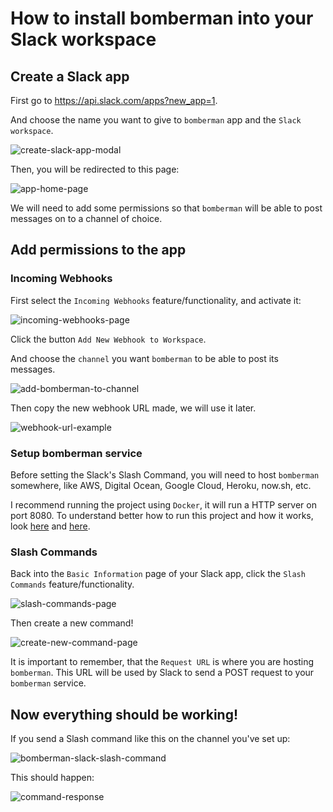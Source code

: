 # How to install bomberman into your Slack workspace

## Create a Slack app

First go to https://api.slack.com/apps?new_app=1.

And choose the name you want to give to `bomberman` app and the `Slack workspace`.


![create-slack-app-modal](https://i.imgur.com/VqAGo0Q.png)


Then, you will be redirected to this page:

![app-home-page](https://i.imgur.com/FTuhs1k.png)

We will need to add some permissions so that `bomberman` will be able to post messages on to a channel of choice.

## Add permissions to the app

### Incoming Webhooks

First select the `Incoming Webhooks` feature/functionality, and activate it:

![incoming-webhooks-page](https://i.imgur.com/Beyujul.png)

Click the button `Add New Webhook to Workspace`.

And choose the `channel` you want `bomberman` to be able to post its messages.

![add-bomberman-to-channel](https://i.imgur.com/3tySwmC.png)

Then copy the new webhook URL made, we will use it later.

![webhook-url-example](https://i.imgur.com/aF5RD4k.png)

### Setup bomberman service

Before setting the Slack's Slash Command, you will need to host `bomberman` somewhere, like AWS, Digital Ocean, Google Cloud, Heroku, now.sh, etc.

I recommend running the project using `Docker`, it will run a HTTP server on port 8080. To understand better how to run this project and how it works, look [here](https://github.com/otaviopace/bomberman#running-the-project) and [here](https://github.com/otaviopace/bomberman#technology-and-inner-workings).

### Slash Commands

Back into the `Basic Information` page of your Slack app, click the `Slash Commands` feature/functionality.

![slash-commands-page](https://i.imgur.com/iKkluWn.png)

Then create a new command!

![create-new-command-page](https://i.imgur.com/SyGvF1W.png)

It is important to remember, that the `Request URL` is where you are hosting `bomberman`. This URL will be used by Slack to send a POST request to your `bomberman` service.

## Now everything should be working!

If you send a Slash command like this on the channel you've set up:

![bomberman-slack-slash-command](https://i.imgur.com/yY3YWeT.png)

This should happen:

![command-response](https://i.imgur.com/6CK6anb.png)
